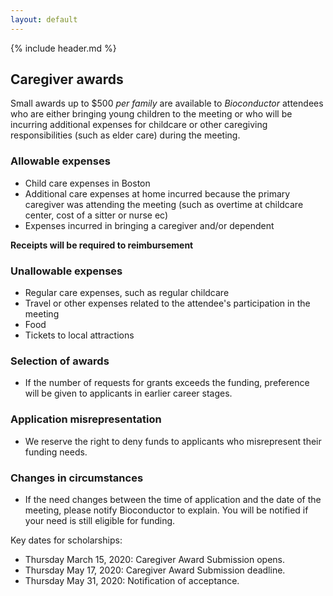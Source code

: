 ```yaml
---
layout: default
---
```


{% include header.md %}

## Caregiver awards

Small awards up to $500 _per family_ are available to _Bioconductor_ attendees
who are either bringing young children to the meeting or who will be 
incurring additional expenses for childcare or other caregiving responsibilities
(such as elder care) during the meeting.

### Allowable expenses

- Child care expenses in Boston
- Additional care expenses at home incurred because the primary caregiver was
attending the meeting (such as overtime at childcare center, cost of a sitter or nurse ec)
- Expenses incurred in bringing a caregiver and/or dependent

**Receipts will be required to reimbursement**

### Unallowable expenses

- Regular care expenses, such as regular childcare
- Travel or other expenses related to the attendee's participation in the meeting
- Food
- Tickets to local attractions

### Selection of awards

- If the number of requests for grants exceeds the funding, preference will be given to 
applicants in earlier career stages.

### Application misrepresentation

- We reserve the right to deny funds to applicants who misrepresent their funding needs.

### Changes in circumstances

- If the need changes between the time of application and the date of the meeting, please notify 
Bioconductor to explain. You will be notified if your need is still eligible for funding.

Key dates for scholarships:

- Thursday March 15, 2020: Caregiver Award Submission opens.
- Thursday May 17, 2020: Caregiver Award Submission deadline.
- Thursday May 31, 2020: Notification of acceptance.

[Caregiver Award Submission Form]: TBA
